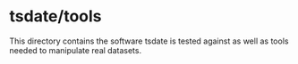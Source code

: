 # tsdate/tools
This directory contains the software tsdate is tested against as well as tools needed to manipulate real datasets.
